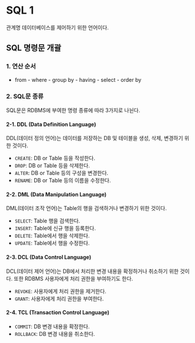 # SQL 1

관계명 데이터베이스를 제어하기 위한 언어이다.

## SQL 명령문 개괄

### 1. 연산 순서

- from - where - group by - having - select - order by

### 2. SQL문 종류

SQL문은 RDBMS에 부여한 명령 종류에 따라 3가지로 나뉜다.

#### 2-1. DDL (Data Definition Language)

DDL(데이터 정의 언어)는 데이터를 저장하는 DB 및 테이블을 생성, 삭제, 변경하기 위한 것이다.

- `CREATE`: DB or Table 등을 작성한다.
- `DROP`: DB or Table 등을 삭제한다.
- `ALTER`: DB or Table 등의 구성을 변경한다.
- `RENAME`: DB or Table 등의 이름을 수정한다.

 #### 2-2. DML (Data Manipulation Language)

DML(데이터 조작 언어)는 Table의 행을 검색하거나 변경하기 위한 것이다.

- `SELECT`: Table 행을 검색한다.
- `INSERT`: Table에 신규 행을 등록한다.
- `DELETE`: Table에서 행을 삭제한다.
- `UPDATE`: Table에서 행을 수정한다.

#### 2-3. DCL (Data Control Language)

DCL(데이터 제어 언어)는 DB에서 처리한 변경 내용을 확정하거나 취소하기 위한 것이다. 또한 RDBMS 사용자에게 처리 권한을 부여하기도 한다.

- `REVOKE`: 사용자에게 처리 권한을 제거한다.
- `GRANT`: 사용자에게 처리 권한을 부여한다.

#### 2-4. TCL (Transaction Control Language)

- `COMMIT`: DB 변경 내용을 확정한다.
- `ROLLBACK`: DB 변경 내용을 취소한다.

